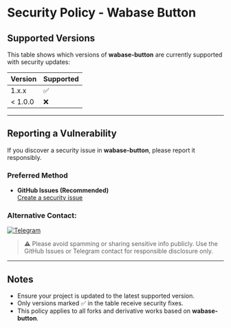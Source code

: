 # Security Policy - Wabase Button

## Supported Versions

This table shows which versions of **wabase-button** are currently supported with security updates:

| Version | Supported |
|---------|-----------|
| 1.x.x   | ✅        |
| < 1.0.0 | ❌        |

---

## Reporting a Vulnerability

If you discover a security issue in **wabase-button**, please report it responsibly.  

### Preferred Method
- **GitHub Issues (Recommended)**  
  [Create a security issue](https://github.com/atex-ovi/wabase-button/issues/new/choose)

### Alternative Contact:
  [![Telegram](https://img.shields.io/badge/Telegram-29A9EB?style=for-the-badge&logo=telegram&logoColor=white&labelColor=29A9EB)](https://t.me/atexovi)
> ⚠️ Please avoid spamming or sharing sensitive info publicly. Use the GitHub Issues or Telegram contact for responsible disclosure only.

---

## Notes

- Ensure your project is updated to the latest supported version.  
- Only versions marked ✅ in the table receive security fixes.  
- This policy applies to all forks and derivative works based on **wabase-button**.
